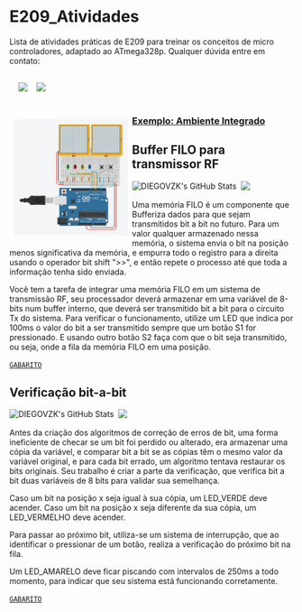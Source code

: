 # E209_Atividades
Lista de atividades práticas de E209 para treinar os conceitos de micro controladores, adaptado ao ATmega328p. Qualquer dúvida entre em contato:

<p style="margin:0.5rem; width: 100%; font-size: 100%" >
  <a href="https://www.github.com/DIEGOVZK/">
  <img style="margin:1rem 0.5rem; height: 30%; float: left;" src="https://img.shields.io/badge/GitHub-%20-white?style=for-the-badge&logo=github">
  </a>
  <a href="https://www.linkedin.com/in/diego-anestor-coutinho">
  <img style="margin:1rem 0.5rem; height: 30%;" src="https://img.shields.io/badge/LinkedIn-%20-blue?style=for-the-badge&logo=linkedin">
  </a>
</p>

<p loat="left" >

  <img style="margin:1rem 0.5rem; width: 40%; float: left;" src="https://github.com/DIEGOVZK/E209_Atividades/blob/main/Atividades/Img%20AmbienteIntegrado.png">

  ### [Exemplo: Ambiente Integrado](https://www.tinkercad.com/things/ftL9kai7N9I-e209-teste-de-logicas)

</p>

## Buffer FILO para transmissor RF

<p float="left">

  <img style="float: left;" src="https://img.shields.io/badge/ Matéria - BITMASK | GPIO | INT - darkgreen" alt="DIEGOVZK's GitHub Stats" />

  <img  style="margin-left:0.5rem;" src="https://img.shields.io/badge/ Dificuldade - Fácil / Média - orange"/>
  
</p>

Uma memória FILO é um componente que Bufferiza dados para que sejam transmitidos bit a bit no futuro. Para um valor qualquer armazenado nessa memória, o sistema envia o bit na posição menos significativa da memória, e empurra todo o registro para a direita usando o operador bit shift ">>", e então repete o processo até que toda a informação tenha sido enviada.

Você tem a tarefa de integrar uma memória FILO em um sistema de transmissão RF, seu processador deverá armazenar em uma variável de 8-bits num buffer interno, que deverá ser transmitido bit a bit para o circuito Tx do sistema.
Para verificar o funcionamento, utilize um LED que indica por 100ms o valor do bit a ser transmitido sempre que um botão S1 for pressionado. E usando outro botão S2 faça com que o bit seja transmitido, ou seja, onde a fila da memória FILO em uma posição.


[`GABARITO`](https://github.com/DIEGOVZK/E209_Atividades/blob/main/Gabaritos/GABARITO_11.c)


## Verificação bit-a-bit

<p float="left">

  <img style="float: left;" src="https://img.shields.io/badge/ Matéria - BITMASK | GPIO | INT - darkgreen" alt="DIEGOVZK's GitHub Stats" />

  <img  style="margin-left:0.5rem;" src="https://img.shields.io/badge/ Dificuldade - Média - orange"/>
  
</p>

Antes da criação dos algoritmos de correção de erros de bit, uma forma ineficiente de checar se um bit foi perdido ou alterado, era armazenar uma cópia da variável, e comparar bit a bit se as cópias têm o mesmo valor da variável original, e para cada bit errado, um algoritmo tentava restaurar os bits originais. Seu trabalho é criar a parte da verificação, que verifica bit a bit duas variáveis de 8 bits para validar sua semelhança. 

Caso um bit na posição x seja igual à sua cópia, um LED_VERDE deve acender.
Caso um bit na posição x seja diferente da sua cópia, um LED_VERMELHO deve acender.

Para passar ao próximo bit, utiliza-se um sistema de interrupção, que ao identificar o pressionar de um botão, realiza a verificação do próximo bit na fila.

Um LED_AMARELO deve ficar piscando com intervalos de 250ms a todo momento, para indicar que seu sistema está funcionando corretamente.

[`GABARITO`](https://github.com/DIEGOVZK/E209_Atividades/blob/main/Gabaritos/GABARITO_12_13_1.c)
